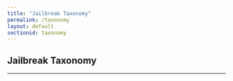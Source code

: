 ```yaml
---
title: "Jailbreak Taxonomy"
permalink: /taxonomy
layout: default
sectionid: taxonomy
---
```


## Jailbreak Taxonomy
---

